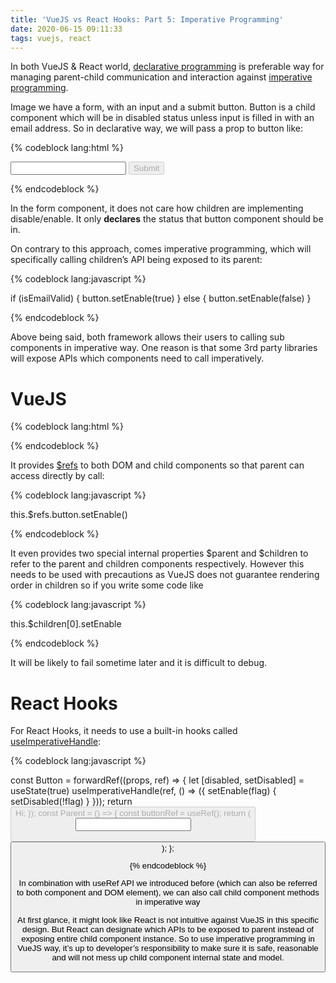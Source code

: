 ```yaml
---
title: 'VueJS vs React Hooks: Part 5: Imperative Programming'
date: 2020-06-15 09:11:33
tags: vuejs, react
---
```


In both VueJS & React world, [declarative programming](https://en.wikipedia.org/wiki/Declarative_programming) is preferable way for managing parent-child communication and interaction against [imperative programming](https://en.wikipedia.org/wiki/Imperative_programming).

Image we have a form, with an input and a submit button. Button is a child component which will be in disabled status unless input is filled in with an email address. So in declarative way, we will pass a prop to button like:

{% codeblock lang:html %}

<form>
  <input type="email" />
  <Button disabled="disabled">Submit</Button>
</form>

{% endcodeblock %}

In the form component, it does not care how children are implementing disable/enable. It only **declares** the status that button component should be in.

On contrary to this approach, comes imperative programming, which will specifically calling children’s API being exposed to its parent:

{% codeblock lang:javascript %}

if (isEmailValid) {
  button.setEnable(true) 
} else {
  button.setEnable(false)
}

{% endcodeblock %}

Above being said, both framework allows their users to calling sub components in imperative way. One reason is that some 3rd party libraries will expose APIs which components need to call imperatively.

# VueJS

{% codeblock lang:html %}

<Parent>
  <Child ref="button" />
</Parent>

{% endcodeblock %}

It provides [$refs](https://vuejs.org/v2/guide/components-edge-cases.html#Accessing-Child-Component-Instances-amp-Child-Elements) to both DOM and child components so that parent can access directly by call:

{% codeblock lang:javascript %}

this.$refs.button.setEnable()

{% endcodeblock %}

It even provides two special internal properties $parent and $children to refer to the parent and children components respectively. However this needs to be used with precautions as VueJS does not guarantee rendering order in children so if you write some code like

{% codeblock lang:javascript %}

this.$children[0].setEnable

{% endcodeblock %}

It will be likely to fail sometime later and it is difficult to debug.

# React Hooks

For React Hooks, it needs to use a built-in hooks called [useImperativeHandle](https://reactjs.org/docs/hooks-reference.html#useimperativehandle):

{% codeblock lang:javascript %}

const Button = forwardRef((props, ref) => {
  let [disabled, setDisabled] = useState(true)
  useImperativeHandle(ref, () => ({
    setEnable(flag) {
      setDisabled(!flag)
    }
  }));
  return <button disabled={disabled}>Hi</h1>;
});
const Parent = () => {
  const buttonRef = useRef();
   return (
    <form>
      <input type="email" onChange={buttonRef.current.setEnable()}/>
      <Button ref={buttonRef} />
    </form>
  );
};

{% endcodeblock %}

In combination with useRef API we introduced before (which can also be referred to both component and DOM element), we can also call child component methods in imperative way

At first glance, it might look like React is not intuitive against VueJS in this specific design. But React can designate which APIs to be exposed to parent instead of exposing entire child component instance. So to use imperative programming in VueJS way, it’s up to developer’s responsibility to make sure it is safe, reasonable and will not mess up child component internal state and model.
